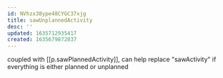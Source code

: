 ```yaml
---
id: NVhzx38ype48CYGC37xjg
title: sawUnplannedActivity
desc: ''
updated: 1635712935417
created: 1635679872837
---
```




coupled with [[p.sawPlannedActivity]], can help replace "sawActivity" if everything is either planned or unplanned
